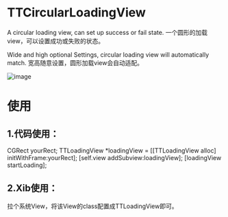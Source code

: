 # TTCircularLoadingView

A circular loading view, can set up success or fail state.
一个圆形的加载view，可以设置成功或失败的状态。

Wide and high optional Settings, circular loading view will automatically match.
宽高随意设置，圆形加载view会自动适配。

![image](https://github.com/xushixun16/TTCircularLoadingView/blob/master/loadingView.gif)

# 使用
## 1.代码使用：
CGRect yourRect;
TTLoadingView *loadingView = [[TTLoadingView alloc] initWithFrame:yourRect];
[self.view addSubview:loadingView];
[loadingView startLoading];

## 2.Xib使用：
拉个系统View，将该View的class配置成TTLoadingView即可。
